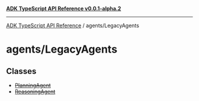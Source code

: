 [**ADK TypeScript API Reference v0.0.1-alpha.2**](../../README.md)

***

[ADK TypeScript API Reference](../../modules.md) / agents/LegacyAgents

# agents/LegacyAgents

## Classes

- [~~PlanningAgent~~](classes/PlanningAgent.md)
- [~~ReasoningAgent~~](classes/ReasoningAgent.md)
